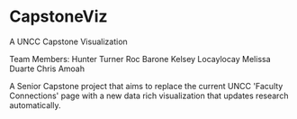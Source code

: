# CapstoneViz

A UNCC Capstone Visualization

Team Members:
Hunter Turner
Roc Barone
Kelsey Locaylocay
Melissa Duarte
Chris Amoah

A Senior Capstone project that aims to replace the current UNCC 'Faculty Connections' page with a new data rich visualization that updates research automatically.
